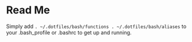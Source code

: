 # Read Me

Simply add ```. ~/.dotfiles/bash/functions
. ~/.dotfiles/bash/aliases``` to your .bash_profile or .bashrc to get up and running.